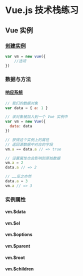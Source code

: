 # Vue.js 技术栈练习

## Vue 实例

### [创建实例](./src/components/vueInstance.js)
```javascript
var vm = new vue({
    //选项
})
```

### 数据与方法
#### [响应系统](https://github.com/answershuto/learnVue/blob/master/docs/%E5%93%8D%E5%BA%94%E5%BC%8F%E5%8E%9F%E7%90%86.MarkDown)

```javascript
// 我们的数据对象
var data = { a: 1 }

// 该对象被加入到一个 Vue 实例中
var vm = new Vue({
  data: data
})

// 获得这个实例上的属性
// 返回源数据中对应的字段
vm.a == data.a // => true

// 设置属性也会影响到原始数据
vm.a = 2
data.a // => 2

// ……反之亦然
data.a = 3
vm.a // => 3
```

### 实例属性
#### vm.$data
#### vm.$el
#### vm.$options
#### vm.$parent
#### vm.$root
#### vm.$children